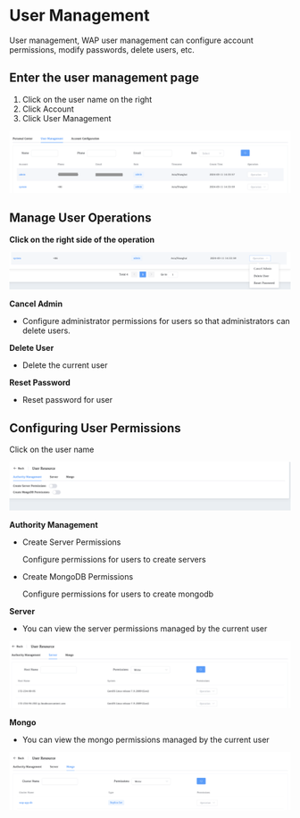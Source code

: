 # User Management

User management, WAP user management can configure account permissions, modify passwords, delete users, etc.

## Enter the user management page

1. Click on the user name on the right
2. Click Account
3. Click User Management

![UserManagement1](../../images/whaleal-platform-Images/12-account/UserManagement1.png)



## Manage User Operations

**Click on the right side of the operation**

![UserManagement2](../../images/whaleal-platform-Images/12-account/UserManagement2.png)

**Cancel Admin**

* Configure administrator permissions for users so that administrators can delete users.

**Delete User**

* Delete the current user

**Reset Password**

* Reset password for user



## Configuring User Permissions

Click on the user name

![UserManagement3](../../images/whaleal-platform-Images/12-account/UserManagement3.png)

**Authority Management**

* Create Server Permissions

  Configure permissions for users to create servers

* Create MongoDB Permissions

  Configure permissions for users to create mongodb

**Server**

* You can view the server permissions managed by the current user

![UserManagement4](../../images/whaleal-platform-Images/12-account/UserManagement4.png)

**Mongo**

* You can view the mongo permissions managed by the current user

![UserManagement5](../../images/whaleal-platform-Images/12-account/UserManagement5.png)



